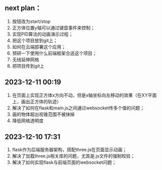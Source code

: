 ## next plan：

1. 按钮改为start/stop
2. 正方体位置y轴可以通过键盘事件来控制；
3. 实现PID算法的动画演示过程；
4. 把这个项目放到git上；
5. 如何在云端部署这个应用；
6. 预研一下使用什么前端框架合适这个项目；
7. 无线延伸网格
8. 把项目传到git上

## 2023-12-11 00:19

1. 在页面上实现正方体x方向不动，但是x轴坐标向左移动的效果（在XY平面上，画出正方体的轨迹）
2. 解决了如何在flask和main.js之间通过websocket传多个值的问题；
3. 画的物体超出视锥范围不被抹掉
4. 降低网格透明度

## 2023-12-10 17:31

1. flask作为后端服务器架构，搭配three.js在页面显示动画；
2. 解决了加载three.js相关库的问题，尤其是.js文件的强制校验；
3. 解决了如何实现flask与前端页面的websocket问题；

